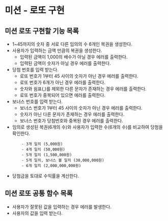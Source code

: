 # 미션 - 로또 구현

## 미션 로또 구현할 기능 목록

- 1~45까지의 숫자 중 서로 다른 임의의 수 6개인 복권을 생성한다.
- 사용자가 입력하는 금액 만큼의 복권을 생성한다.
  - 입력된 금액이 1,000의 배수가 아닐 경우 에러를 출력한다.
  - 입력된 금액이 숫자가 아닐 경우 에러를 출력한다.
- 당첨 번호를 입력 받는다.
  - 로또 번호가 1부터 45 사이의 숫자가 아닌 경우 에러를 출력한다.
  - 로또 번호가 6개가 아닌 경우 에러를 출력한다.
  - 숫자와 쉼표(,)를 제외한 다른 문자가 존재하는 경우 에러를 출력한다.
  - 로또 번호가 중복되어 있으면 에러를 출력한다.
- 보너스 번호를 입력 받는다.
  - 보너스 번호가 1부터 45 사이의 숫자가 아닌 경우 에러를 출력한다.
  - 숫자가 아닌 다른 문자가 존재하는 경우 에러를 출력한다.
  - 보너스 번호가 당첨번호와 중복된 경우 에러를 출력한다.
- 임의로 생성된 복권(6개의 수)와 사용자가 입력한 수(6개의 수)를 비교하여 당첨을 확인한다.
  ```
      - 3개 일치 (5,000원)
      - 4개 일치 (50,000원)
      - 5개 일치 (1,500,000원)
      - 5개 일치, 보너스 볼 일치 (30,000,000원)
      - 6개 일치 (2,000,000,000원)
  ```
- 당첨금을 토대로 수익률을 계산한다.

## 미션 로또 공통 함수 목록
- 사용자가 잘못된 값을 입력하는 경우 에러를 발생한다.
- 사용자의 값을 입력 받는다.
